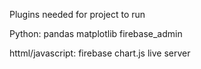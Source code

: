 Plugins needed for project to run

Python:
pandas
matplotlib
firebase_admin

httml/javascript:
firebase
chart.js
live server
